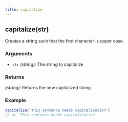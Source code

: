 ```yaml
---
title: capitalize
---
```


## capitalize(str)

Creates a string such that the first character is upper case.

### Arguments
* `str` *(string)*: The string to capitalize

### Returns
*(string)*: Returns the new capitalized string


### Example
```js
capitalize('this sentence needs capitalization')
// => 'This sentence needs capitalization'
```
